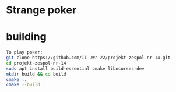 # Strange poker

# building
```bash
To play poker:
git clone https://github.com/II-UWr-22/projekt-zespol-nr-14.git
cd projekt-zespol-nr-14
sudo apt install build-essential cmake libncurses-dev
mkdir build && cd build
cmake ..
cmake --build .
```
